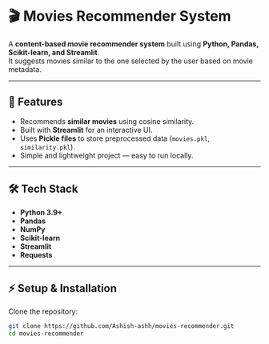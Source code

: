 # 🎬 Movies Recommender System

A **content-based movie recommender system** built using **Python, Pandas, Scikit-learn, and Streamlit**.  
It suggests movies similar to the one selected by the user based on movie metadata.

---

## 📌 Features
- Recommends **similar movies** using cosine similarity.
- Built with **Streamlit** for an interactive UI.
- Uses **Pickle files** to store preprocessed data (`movies.pkl`, `similarity.pkl`).
- Simple and lightweight project — easy to run locally.

---

## 🛠️ Tech Stack
- **Python 3.9+**
- **Pandas**
- **NumPy**
- **Scikit-learn**
- **Streamlit**
- **Requests**

---

## ⚡ Setup & Installation

Clone the repository:
```bash
git clone https://github.com/Ashish-ashh/movies-recommender.git
cd movies-recommender
